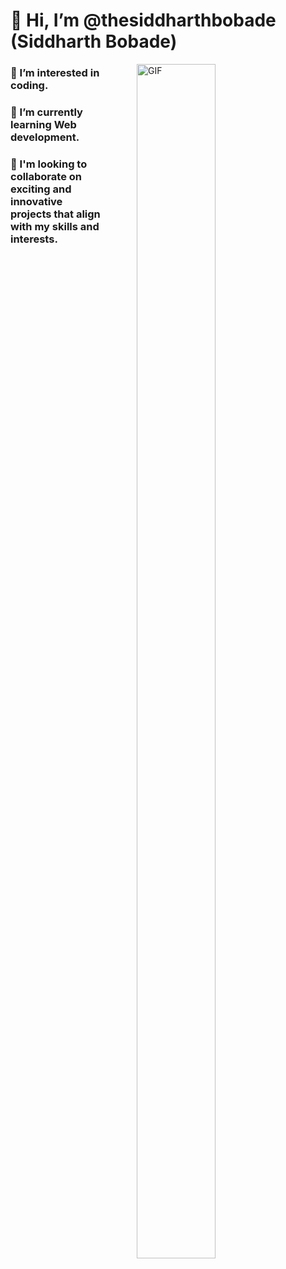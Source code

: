 # 👋 Hi, I’m @thesiddharthbobade (Siddharth Bobade) 
  
<img align="right" alt="GIF" src="https://i.giphy.com/media/L1R1tvI9svkIWwpVYr/giphy.webp" width="50%" height="70%" style="margin:0 50px;"> 

### 👀 I’m interested in coding.

### 🌱 I’m currently learning Web development.

### 💞️ I'm looking to collaborate on exciting and innovative projects that align with my skills and interests.




<!---
Siddharthbobade/Siddharthbobade is a ✨ special ✨ repository because its `README.md` (this file) appears on your GitHub profile.
You can click the Preview link to take a look at your changes.
--->
